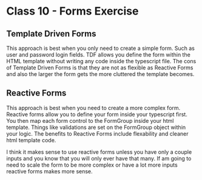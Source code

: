 # Class 10 - Forms Exercise

## Template Driven Forms

This approach is best when you only need to create a simple form. Such as user and password login fields.
TDF allows you define the form within the HTML template without writing any code inside the typescript file.
The cons of Template Driven Forms is that they are not as flexible as Reactive Forms and also the larger the form gets the more cluttered the template becomes.

## Reactive Forms

This approach is best when you need to create a more complex form. Reactive forms allow you to define your form inside your typescript first. You then map each form control to the FormGroup inside your html template.
Things like validations are set on the FormGroup object within your logic. The benefits to Reactive Forms include flexability and cleaner html template code.

I think it makes sense to use reactive forms unless you have only a couple inputs and you know that you will only ever have that many. If am going to need to scale the form to be more complex or have a lot more inputs reactive forms makes more sense.
